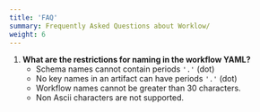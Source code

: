 ```yaml
---
title: 'FAQ'
summary: Frequently Asked Questions about Worklow/
weight: 6
---
```


1. **What are the restrictions for naming in the workflow YAML?**
    - Schema names cannot contain periods `'.'` (dot) 
    - No key names in an artifact can have periods `'.'` (dot) 
    - Workflow names cannot be greater than 30 characters.
    - Non Ascii characters are not supported.
